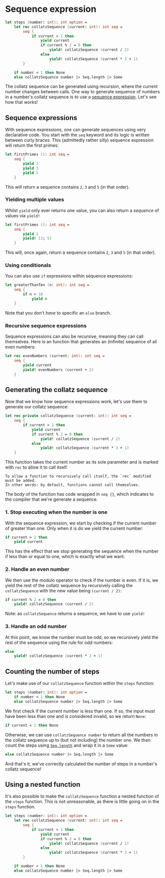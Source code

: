 # Sequence expression

```fsharp
let steps (number: int): int option =
    let rec collatzSequence (current: int): int seq =
        seq {
            if current > 1 then
                yield current
                if current % 2 = 0 then
                    yield! collatzSequence (current / 2)
                else
                    yield! collatzSequence (current * 3 + 1)
        }

    if number < 1 then None
    else collatzSequence number |> Seq.length |> Some
```

The collatz sequence can be generated using recursion, where the current number changes between calls.
One way to generate sequence of numbers in a number's collatz sequence is to use a [sequence expression][sequence-expressions].
Let's see how that works!

## Sequence expressions

With sequence expressions, one can generate sequences using very declarative code.
You start with the `seq` keyword and its logic is written between curly braces.
This (admittedly rather silly) sequence expression will return the first primes:

```fsharp
let firstPrimes (): int seq =
    seq {
        yield 2
        yield 3
        yield 5
    }
```

This will return a sequence contains `2`, `3` and `5` (in that order).

### Yielding multiple values

Whilst `yield` only ever returns one value, you can also return a _sequence_ of values via `yield!`

```fsharp
let firstPrimes (): int seq =
    seq {
        yield 2
        yield! [3; 5]
    }
```

This will, once again, return a sequence contains `2`, `3` and `5` (in that order).

### Using conditionals

You can also use `if` expressions within sequence expressions:

```fsharp
let greaterThanTen (n: int): int seq =
    seq {
        if n > 10
            yield n
    }
```

Note that you don't _have_ to specific an `else` branch.

### Recursive sequence expressions

Sequence expressions can also be recursive, meaning they can call themselves.
Here is an function that generates an (infinite) sequence of all even numbers:

```fsharp
let rec evenNumbers (current: int): int seq =
    seq {
        yield current
        yield! evenNumbers (current + 2)
    }
```

## Generating the collatz sequence

Now that we know how sequence expressions work, let's use them to generate our collatz sequence:

```fsharp
let rec private collatzSequence (current: int): int seq =
    seq {
        if current > 1 then
            yield current
            if current % 2 = 0 then
                yield! collatzSequence (current / 2)
            else
                yield! collatzSequence (current * 3 + 1)
    }
```

This function takes the current number as its sole parameter and is marked with `rec` to allow it to call itself.

~~~~exercism/note
To allow a function to recursively call itself, the `rec` modified must be added.
In other words: by default, functions cannot call themselves.
~~~~

The body of the function has code wrapped in `seq {}`, which indicates to the compiler that we're generate a sequence.

### 1. Stop executing when the number is one

With the sequence expression, we start by checking if the current number of greater than one.
Only when it is do we yield the current number:

```fsharp
if current > 1 then
    yield current
```

This has the effect that we stop generating the sequence when the number if less than or equal to one, which is exactly what we want.

### 2. Handle an even number

We then use the modulo operator to check if the number is even.
If it is, we yield the rest of the collatz sequence by recursively calling the `collatzSequence` with the new value being `(current / 2)`:

```fsharp
if current % 2 = 0 then
    yield! collatzSequence (current / 2)
```

Note: as `collatzSequence` returns a sequence, we have to use `yield!`

### 3. Handle an odd number

At this point, we know the number must be odd, so we recursively yield the rest of the sequence using the rule for odd numbers:

```fsharp
else
    yield! collatzSequence (current * 3 + 1)
```

## Counting the number of steps

Let's make use of our `collatzSequence` function within the `steps` function:

```fsharp
let steps (number: int): int option =
    if number < 1 then None
    else collatzSequence number |> Seq.length |> Some
```

We first check if the current number is less than one.
If so, the input must have been less than one and is considered invalid, so we return `None`:

```fsharp
if current < 1 then None
```

Otherwise, we can use `collatzSequence number` to return all the numbers in the collatz sequence up to (but not including) the number one.
We then count the steps using [`Seq.length`][seq.length] and wrap it in a `Some` value:

```fsharp
else collatzSequence number |> Seq.length |> Some
```

And that's it, we've correctly calculated the number of steps in a number's collatz sequence!

## Using a nested function

It's also possible to make the `collatzSequence` function a nested function of the `steps` function.
This is not unreasonable, as there is little going on in the `steps` function.

```fsharp
let steps (number: int): int option =
    let rec collatzSequence (current: int): int seq =
        seq {
            if current > 1 then
                yield current
                if current % 2 = 0 then
                    yield! collatzSequence (current / 2)
                else
                    yield! collatzSequence (current * 3 + 1)
        }

    if number < 1 then None
    else collatzSequence number |> Seq.length |> Some
```

[options]: https://learn.microsoft.com/en-us/dotnet/fsharp/language-reference/options
[seq.length]: https://fsharp.github.io/fsharp-core-docs/reference/fsharp-collections-seqmodule.html#length
[sequence-expressions]: https://learn.microsoft.com/en-us/dotnet/fsharp/language-reference/sequences#sequence-expressions
